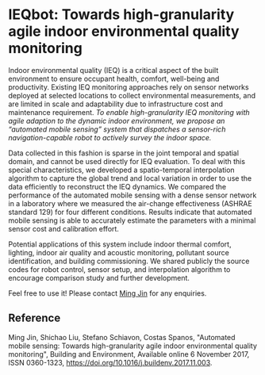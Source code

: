# IEQbot: Towards high-granularity agile indoor environmental quality monitoring

Indoor environmental quality (IEQ) is a critical aspect of the built environment to ensure occupant health, comfort, well-being and productivity. Existing IEQ monitoring approaches rely on sensor networks deployed at selected locations to collect environmental measurements, and are limited in scale and adaptability due to infrastructure cost and maintenance requirement. *To enable high-granularity IEQ monitoring with agile adaption to the dynamic indoor environment, we propose an “automated mobile sensing” system that dispatches a sensor-rich navigation-capable robot to actively survey the indoor space.* 

Data collected in this fashion is sparse in the joint temporal and spatial domain, and cannot be used directly for IEQ evaluation. To deal with this special characteristics, we developed a spatio-temporal interpolation algorithm to capture the global trend and local variation in order to use the data efficiently to reconstruct the IEQ dynamics. We compared the performance of the automated mobile sensing with a dense sensor network in a laboratory where we measured the air-change effectiveness (ASHRAE standard 129) for four different conditions. Results indicate that automated mobile sensing is able to accurately estimate the parameters with a minimal sensor cost and calibration effort. 

Potential applications of this system include indoor thermal comfort, lighting, indoor air quality and acoustic monitoring, pollutant source identification, and building commissioning. We shared publicly the source codes for robot control, sensor setup, and interpolation algorithm to encourage comparison study and further development.

Feel free to use it! Please contact [Ming Jin](http://www.jinming.tech/) for any enquiries.


## Reference

Ming Jin, Shichao Liu, Stefano Schiavon, Costas Spanos, "Automated mobile sensing: Towards high-granularity agile indoor environmental quality monitoring", Building and Environment, Available online 6 November 2017, ISSN 0360-1323, https://doi.org/10.1016/j.buildenv.2017.11.003.